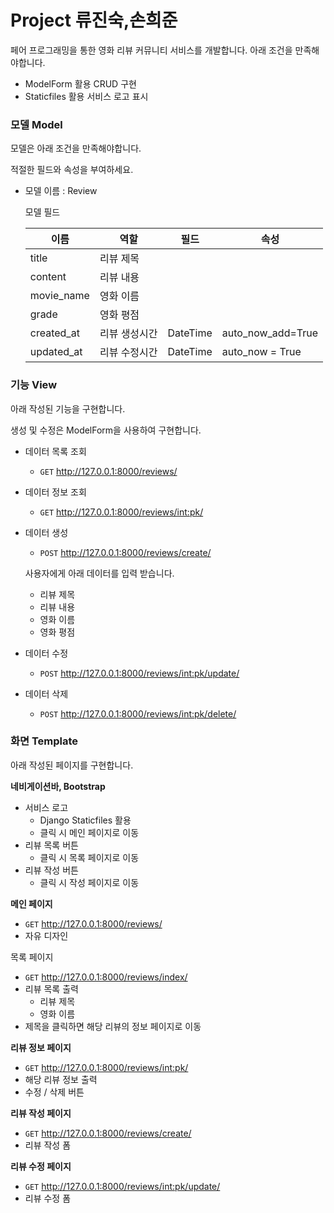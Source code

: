 # Project 류진숙,손희준

페어 프로그래밍을 통한 영화 리뷰 커뮤니티 서비스를 개발합니다. 아래 조건을 만족해야합니다.

- ModelForm 활용 CRUD 구현
- Staticfiles 활용 서비스 로고 표시

### 모델 Model

모델은 아래 조건을 만족해야합니다.

적절한 필드와 속성을 부여하세요.

- 모델 이름 : Review
  
  모델 필드
  
  | 이름         | 역할      | 필드       | 속성                |
  | ---------- | ------- | -------- | ----------------- |
  | title      | 리뷰 제목   |          |                   |
  | content    | 리뷰 내용   |          |                   |
  | movie_name | 영화 이름   |          |                   |
  | grade      | 영화 평점   |          |                   |
  | created_at | 리뷰 생성시간 | DateTime | auto_now_add=True |
  | updated_at | 리뷰 수정시간 | DateTime | auto_now = True   |

### 기능 View

아래 작성된 기능을 구현합니다.

생성 및 수정은 ModelForm을 사용하여 구현합니다.

- 데이터 목록 조회
  
  - `GET` http://127.0.0.1:8000/reviews/

- 데이터 정보 조회
  
  - `GET` http://127.0.0.1:8000/reviews/int:pk/

- 데이터 생성
  
  - `POST` http://127.0.0.1:8000/reviews/create/
  
  사용자에게 아래 데이터를 입력 받습니다.
  
  - 리뷰 제목
  - 리뷰 내용
  - 영화 이름
  - 영화 평점

- 데이터 수정
  
  - `POST` http://127.0.0.1:8000/reviews/int:pk/update/

- 데이터 삭제
  
  - `POST` http://127.0.0.1:8000/reviews/int:pk/delete/

### 화면 Template

아래 작성된 페이지를 구현합니다.

**네비게이션바, Bootstrap <nav>**

- 서비스 로고
  - Django Staticfiles 활용
  - 클릭 시 메인 페이지로 이동
- 리뷰 목록 버튼
  - 클릭 시 목록 페이지로 이동
- 리뷰 작성 버튼
  - 클릭 시 작성 페이지로 이동

**메인 페이지**

- `GET` http://127.0.0.1:8000/reviews/
- 자유 디자인

목록 페이지

- `GET` http://127.0.0.1:8000/reviews/index/
- 리뷰 목록 출력
  - 리뷰 제목
  - 영화 이름
- 제목을 클릭하면 해당 리뷰의 정보 페이지로 이동

**리뷰 정보 페이지**

- `GET` http://127.0.0.1:8000/reviews/int:pk/
- 해당 리뷰 정보 출력
- 수정 / 삭제 버튼

**리뷰 작성 페이지**

- `GET` http://127.0.0.1:8000/reviews/create/
- 리뷰 작성 폼

**리뷰 수정 페이지**

- `GET` http://127.0.0.1:8000/reviews/int:pk/update/
- 리뷰 수정 폼
